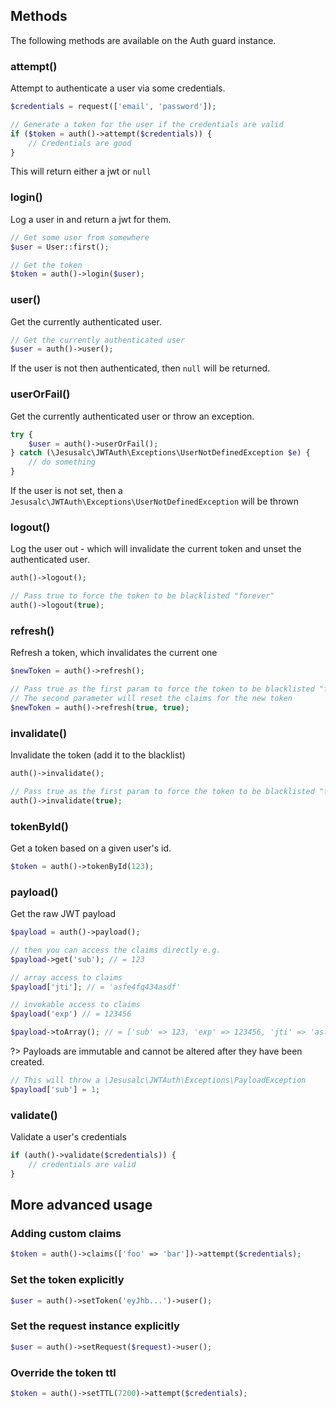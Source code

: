 ## Methods

The following methods are available on the Auth guard instance.

### attempt()

Attempt to authenticate a user via some credentials.

```php
$credentials = request(['email', 'password']);

// Generate a token for the user if the credentials are valid
if ($token = auth()->attempt($credentials)) {
    // Credentials are good
}
```

This will return either a jwt or `null`

### login()

Log a user in and return a jwt for them.

```php
// Get some user from somewhere
$user = User::first();

// Get the token
$token = auth()->login($user);
```

### user()

Get the currently authenticated user.

```php
// Get the currently authenticated user
$user = auth()->user();
```

If the user is not then authenticated, then `null` will be returned.

### userOrFail()

Get the currently authenticated user or throw an exception.

```php
try {
    $user = auth()->userOrFail();
} catch (\Jesusalc\JWTAuth\Exceptions\UserNotDefinedException $e) {
    // do something
}

```

If the user is not set, then a `Jesusalc\JWTAuth\Exceptions\UserNotDefinedException` will be thrown

### logout()

Log the user out - which will invalidate the current token and unset the authenticated user.

```php
auth()->logout();

// Pass true to force the token to be blacklisted "forever"
auth()->logout(true);
```

### refresh()

Refresh a token, which invalidates the current one

```php
$newToken = auth()->refresh();

// Pass true as the first param to force the token to be blacklisted "forever".
// The second parameter will reset the claims for the new token
$newToken = auth()->refresh(true, true);
```

### invalidate()

Invalidate the token (add it to the blacklist)

```php
auth()->invalidate();

// Pass true as the first param to force the token to be blacklisted "forever".
auth()->invalidate(true);
```

### tokenById()

Get a token based on a given user's id.

```php
$token = auth()->tokenById(123);
```

### payload()

Get the raw JWT payload

```php
$payload = auth()->payload();

// then you can access the claims directly e.g.
$payload->get('sub'); // = 123

// array access to claims
$payload['jti']; // = 'asfe4fq434asdf'

// invokable access to claims
$payload('exp') // = 123456

$payload->toArray(); // = ['sub' => 123, 'exp' => 123456, 'jti' => 'asfe4...'] etc
```

?> Payloads are immutable and cannot be altered after they have been created.

```php
// This will throw a \Jesusalc\JWTAuth\Exceptions\PayloadException
$payload['sub'] = 1;
```

### validate()

Validate a user's credentials

```php
if (auth()->validate($credentials)) {
    // credentials are valid
}
```

## More advanced usage

### Adding custom claims

```php
$token = auth()->claims(['foo' => 'bar'])->attempt($credentials);
```

### Set the token explicitly

```php
$user = auth()->setToken('eyJhb...')->user();
```

### Set the request instance explicitly

```php
$user = auth()->setRequest($request)->user();
```

### Override the token ttl

```php
$token = auth()->setTTL(7200)->attempt($credentials);
```
